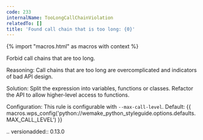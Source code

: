 ```yaml
---
code: 233
internalName: TooLongCallChainViolation
relatedTo: []
title: 'Found call chain that is too long: {0}'
---
```


{% import "macros.html" as macros with context %}

Forbid call chains that are too long.

Reasoning: Call chains that are too long are overcomplicated and
indicators of bad API design.

Solution: Split the expression into variables, functions or classes.
Refactor the API to allow higher-level access to functions.

Configuration: This rule is configurable with `--max-call-level`.
Default:
{{ macros.wps_config('python://wemake_python_styleguide.options.defaults.MAX_CALL_LEVEL') }}

.. versionadded:: 0.13.0